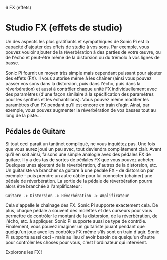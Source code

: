 6 FX (effets)

# Studio FX (effets de studio)

Un des aspects les plus gratifiants et sympathiques de Sonic Pi est la 
capacité d'ajouter des effets de studio à vos sons. Par exemple, vous 
pouvez vouloir ajouter de la réverbération à des parties de votre 
œuvre, ou de l'écho et peut-être même de la distorsion ou du 
trémolo à vos lignes de basse.

Sonic Pi fournit un moyen très simple mais cependant puissant pour ajouter 
des effets (FX). Il vous autorise même à les chaîner (ainsi vous 
pouvez passer vos sons dans la distorsion, puis dans l'écho, puis dans 
la réverbération) et aussi à contrôler chaque unité FX individuellement 
avec des paramètres (d'une façon similaire à la spécification des paramètres 
pour les synthés et les échantillons). Vous pouvez même modifier les 
paramètres d'un FX pendant qu'il est encore en train d'agir. 
Ainsi, par exemple, vous pouvez augmenter la réverbération de vos 
basses tout au long de la piste...

## Pédales de Guitare

Si tout ceci paraît un tantinet compliqué, ne vous inquiétez pas. Une 
fois que vous aurez joué un peu avec, tout deviendra complètement 
clair. Avant qu'il en soit ainsi, faisons une simple analogie avec des 
pédales FX de guitare. Il y a des tas de sortes de pédales FX que vous 
pouvez acheter. Quelques unes ajoutent de la réverbération, d'autres 
de la distorsion, etc. Un guitariste va brancher sa guitare à une 
pédale FX - de distorsion par exemple - puis prendre un autre câble 
pour lui connecter (chaîner) une pédale de réverbération. La sortie de 
la pédale de réverbération pourra alors être branchée à l'amplificateur :  

```
Guitare -> Distorsion -> Réverbération -> Amplificateur
```

Cela s'appelle le chaînage des FX. Sonic Pi supporte exactement cela. De 
plus, chaque pédale a souvent des molettes et des curseurs pour vous 
permettre de contrôler le montant de la distorsion, de la 
réverbération, de l'écho, etc. à appliquer. Sonic Pi supporte aussi 
ce type de contrôle. Finalement, vous pouvez imaginer un guitariste 
jouant pendant que quelqu'un joue avec les contrôles FX même s'ils 
sont en train d'agir. Sonic Pi supporte aussi ceci - mais au lieu d'avoir 
besoin de quelqu'un d'autre pour contrôler les choses pour vous, c'est 
l'ordinateur qui intervient.

Explorons les FX !
